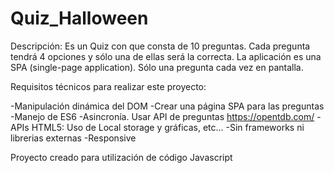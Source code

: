# Quiz_Halloween

Descripción:
Es un Quiz con que consta de 10 preguntas. Cada pregunta tendrá 4 opciones y sólo una de ellas será la correcta.
La aplicación es una SPA (single-page application). Sólo una pregunta cada vez en pantalla.

Requisitos técnicos para realizar este proyecto:

-Manipulación dinámica del DOM
-Crear una página SPA para las preguntas
-Manejo de ES6
-Asincronía. Usar API de preguntas https://opentdb.com/
-APIs HTML5: Uso de Local storage y gráficas, etc...
-Sin frameworks ni librerias externas
-Responsive

Proyecto creado para utilización de código Javascript


